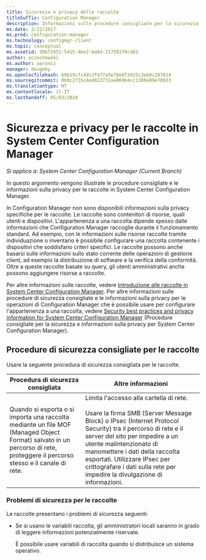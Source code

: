 ```yaml
---
title: Sicurezza e privacy delle raccolte
titleSuffix: Configuration Manager
description: Informazioni sulle procedure consigliate per la sicurezza e la privacy delle raccolte in System Center Configuration Manager.
ms.date: 2/22/2017
ms.prod: configuration-manager
ms.technology: configmgr-client
ms.topic: conceptual
ms.assetid: 30bf2451-5415-4be2-ba8d-21759370cd83
author: aczechowski
ms.author: aaroncz
manager: dougeby
ms.openlocfilehash: b9b19cfcddc2f477a5e70e8f3d25c3eb0c207814
ms.sourcegitcommit: 0b0c2735c4ed822731ae069b4cc1380e89e78933
ms.translationtype: HT
ms.contentlocale: it-IT
ms.lasthandoff: 05/03/2018
---
```

# <a name="security-and-privacy-for-collections-in-system-center-configuration-manager"></a>Sicurezza e privacy per le raccolte in System Center Configuration Manager

*Si applica a: System Center Configuration Manager (Current Branch)*

In questo argomento vengono illustrate le procedure consigliate e le informazioni sulla privacy per le raccolte in System Center Configuration Manager.  

 In Configuration Manager non sono disponibili informazioni sulla privacy specifiche per le raccolte. Le raccolte sono contenitori di risorse, quali utenti e dispositivi. L'appartenenza a una raccolta dipende spesso dalle informazioni che Configuration Manager raccoglie durante il funzionamento standard. Ad esempio, con le informazioni sulle risorse raccolte tramite individuazione o inventario è possibile configurare una raccolta contenente i dispositivi che soddisfano criteri specifici. Le raccolte possono anche basarsi sulle informazioni sullo stato corrente delle operazioni di gestione client, ad esempio la distribuzione di software e la verifica della conformità. Oltre a queste raccolte basate su query, gli utenti amministrativi anche possono aggiungere risorse a raccolte.  

 Per altre informazioni sulle raccolte, vedere [Introduzione alle raccolte in System Center Configuration Manager](../../../../core/clients/manage/collections/introduction-to-collections.md). Per altre informazioni sulle procedure di sicurezza consigliate e le informazioni sulla privacy per le operazioni di Configuration Manager che è possibile usare per configurare l'appartenenza a una raccolta, vedere [Security best practices and privacy information for System Center Configuration Manager](../../../../core/plan-design/security/security-best-practices-and-privacy-information.md) (Procedure consigliate per la sicurezza e informazioni sulla privacy per System Center Configuration Manager).  

## <a name="security-best-practices-for-collections"></a>Procedure di sicurezza consigliate per le raccolte  
 Usare la seguente procedura di sicurezza consigliata per le raccolte.  

|Procedura di sicurezza consigliata|Altre informazioni|  
|----------------------------|----------------------|  
|Quando si esporta o si importa una raccolta mediante un file MOF (Managed Object Format) salvato in un percorso di rete, proteggere il percorso stesso e il canale di rete.|Limita l'accesso alla cartella di rete.<br /><br /> Usare la firma SMB (Server Message Block) o IPsec (Internet Protocol Security) tra il percorso di rete e il server del sito per impedire a un utente malintenzionato di manomettere i dati della raccolta esportati. Utilizzare IPsec per crittografare i dati sulla rete per impedire la divulgazione di informazioni.|  

### <a name="security-issues-for-collections"></a>Problemi di sicurezza per le raccolte  
 Le raccolte presentano i problemi di sicurezza seguenti:  

-   Se si usano le variabili raccolta, gli amministratori locali saranno in grado di leggere informazioni potenzialmente riservate.  

     È possibile usare variabili di raccolta quando si distribuisce un sistema operativo.  

